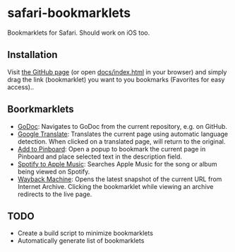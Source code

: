 # safari-bookmarklets

Bookmarklets for Safari. Should work on iOS too.

## Installation

Visit [the GitHub page](https://mafredri.github.io/safari-bookmarklets) (or open [docs/index.html](./docs/index.html) in your browser) and simply drag the link (bookmarklet) you want to you bookmarks (Favorites for easy access)..

## Boorkmarklets

<!-- {{bookmarklets}} -->
<!-- This list is automatically generated by build.js, DO NOT EDIT. -->
- [GoDoc](https://mafredri.github.io/safari-bookmarklets/index.html?cache=1567857985276#godoc): Navigates to GoDoc from the current repository, e.g. on GitHub.
- [Google Translate](https://mafredri.github.io/safari-bookmarklets/index.html?cache=1567857985276#google-translate): Translates the current page using automatic language detection. When clicked on a translated page, will return to the original.
- [Add to Pinboard](https://mafredri.github.io/safari-bookmarklets/index.html?cache=1567857985276#pinboard-add): Open a popup to bookmark the current page in Pinboard and place selected text in the description field.
- [Spotify to Apple Music](https://mafredri.github.io/safari-bookmarklets/index.html?cache=1567857985276#spotify-to-apple-music): Searches Apple Music for the song or album being viewed on Spotify.
- [Wayback Machine](https://mafredri.github.io/safari-bookmarklets/index.html?cache=1567857985276#wayback-machine): Opens the latest snapshot of the current URL from Internet Archive. Clicking the bookmarklet while viewing an archive redirects to the live page.
<!-- {{/bookmarklets}} -->

## TODO

- Create a build script to minimize bookmarklets
- Automatically generate list of bookmarklets
